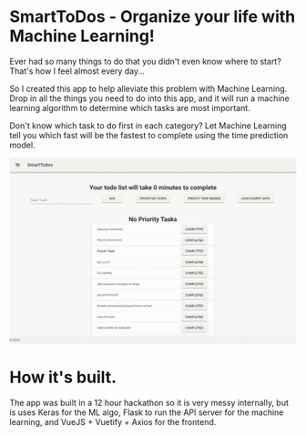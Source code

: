 # SmartToDos - Organize your life with Machine Learning!

Ever had so many things to do that you didn't even know where to start? That's how I feel almost every day...

So I created this app to help alleviate this problem with Machine Learning. Drop in all the things you need to do into this app, and it will run a machine learning algorithm to determine which tasks are most important.

Don't know which task to do first in each category? Let Machine Learning tell you which fast will be the fastest to complete using the time prediction model. 

![](demo.gif)

# How it's built.
The app was built in a 12 hour hackathon so it is very messy internally, but is uses Keras for the ML algo, Flask to run the API server for the machine learning, and VueJS + Vuetify + Axios for the frontend.
